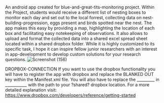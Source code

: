 An android app created for blue-and-great-tits-monitoring project. Within the Project, students would receive a different list of nesting boxes to monitor each day and set out to the local forrest, collecting data on nest-building-progression, eggs present and birds spotted near the nest.
The app makes this easy by providing a map, highlighting the location of each box and facilitating easy notekeeping of observations.
It also allows to upload and format the collected data into a shared excel spread sheet located within a shared dropbox folder.
While it is highly customized to its specific task, I hope it can inspire fellow junior researchers with an interest in app-development to develop custom solutions for your research questions.
![Screenshot (156)](https://github.com/user-attachments/assets/59e9def6-6d4d-4e17-a5e7-80d337bd2f05)


DROPBOX-CONNECTION
If you want to use the dropbox functionality you will have to register the app with dropbox and replace the BLANKED OUT key within the Manifest.xml file.
You will also have to replace the _________ in ___________ with the path to your ?shared? dropbox location.
For a more detailed explanation visit: https://www.dropbox.com/developers/reference/getting-started
